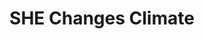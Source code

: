 ---
layout: link
link_url: https://www.shechangesclimate.org/open-letter
title: SHE Changes Climate
source: SHE Changes Climate
card: 
petal: Build A Movement
task: 
---